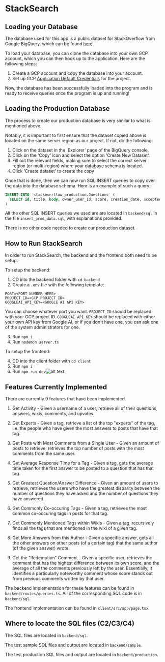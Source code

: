 # StackSearch

## Loading your Database

The database used for this app is a public dataset for StackOverflow from Google BigQuery, which can be found [here](https://console.cloud.google.com/bigquery?ws=!1m4!1m3!3m2!1sbigquery-public-data!2sstackoverflow).

To load your database, you can clone the database into your own GCP account, which you can then hook up to the application. Here are the following steps:

1) Create a GCP account and copy the database into your account.
2) Set up GCP [Application Default Credentials](https://cloud.google.com/docs/authentication/provide-credentials-adc) for the project.

Now, the database has been successfully loaded into the program and is ready to receive queries once the program is up and running!

## Loading the Production Database

The process to create our production database is very similar to what is mentioned above.

Notably, it is important to first ensure that the dataset copied above is located on the same server region as our project. If not, do the following:
1. Click on the dataset in the 'Explorer' page of the BigQuery console.
2. Click on the 'Copy' icon and select the option 'Create New Dataset'.
3. Fill out the relevant fields, making sure to select the correct server region (or multi-region) where your database schema is located.
4. Click 'Create dataset' to create the copy

Once that is done, then we can now run SQL INSERT queries to copy over the data into the database schema. Here is an example of such a query:

```sql
INSERT INTO `stackoverflow_production.Questions` (
  SELECT id, title, body, owner_user_id, score, creation_date, accepted_answer_id FROM `stackoverflow_full2.posts_questions`  WHERE owner_user_id IS NOT NULL
)
```

All the other SQL INSERT queries we used are are located in `backend/sql` in the file `insert_prod_data.sql`, with explanations provided.

There is no other code needed to create our production dataset.


## How to Run StackSearch

In order to run StackSearch, the backend and the frontend both need to be setup.

To setup the backend:

1) CD into the backend folder with `cd backend`
2) Create a `.env` file with the following template:

```
PORT=<PORT NUMBER HERE>
PROJECT_ID=<GCP PROJECT ID>
GOOGLEAI_API_KEY=<GOOGLE AI API KEY>
```

You can choose whatever port you want. `PROJECT_ID` should be replaced with your GCP project ID. `GOOGLEAI_API_KEY` should be replaced with either your own API key from Google AI, or if you don't have one, you can ask one of the system administrators for one. 

3) Run `npm i`
4) Run `nodemon server.ts`

To setup the frontend:

4) CD into the client folder with `cd client`
5) Run `npm i`
6) Run `npm run dev`![alt text](image.png)


## Features Currently Implemented

There are currently 9 features that have been implemented.

1) Get Activity - Given a username of a user, retrieve all of their questions, answers, wikis, comments, and upvotes.

2) Get Experts - Given a tag, retrieve a list of the top "experts" of the tag, i.e. the people who have given the most answers to posts that have that tag.

3) Get Posts with Most Comments from a Single User - Given an amount of posts to retrieve, retrieves the top number of posts with the most comments from the same user.

4) Get Average Response Time for a Tag - Given a tag, gets the average time taken for the first answer to be posted to a question that has that tag.

5) Get Greatest Question/Answer Difference - Given an amount of users to retrieve, retrieves the users who have the greatest disparity between the number of questions they have asked and the number of questions they have answered.

6) Get Commonly Co-occuring Tags - Given a tag, retrieves the most common co-occuring tags in posts for that tag.

7) Get Commonly Mentioned Tags within Wikis - Given a tag, recursively finds all the tags that are mentioned in the wiki of a given tag.

8) Get More Answers from this Author - Given a specific answer, gets all the other answers on other posts (of a certain tag) that the same author (of the given answer) wrote.

9) Get the "Redemption" Comment - Given a specific user, retrieves the comment that has the highest difference between its own score, and the average of all the comments previously left by the user. Essentially, it identifies a particularly noteworthy comment whose score stands out from previous comments written by that user.

The backend implementation for these features can be found in `backend/routes/queries.ts`. All of the corresponding SQL code is in `backend/sql`.

The frontend implementation can be found in `client/src/app/page.tsx`.

## Where to locate the SQL files (C2/C3/C4)

The SQL files are located in `backend/sql`.

The test sample SQL files and output are located in `backend/sample`.

The test production SQL files and output are located in `backend/production`.
